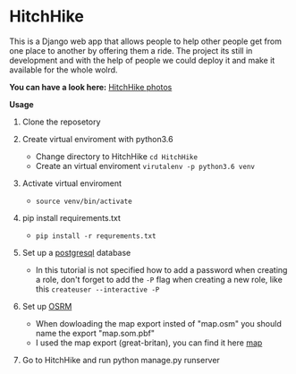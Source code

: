  # HitchHike
 
This is a Django web app that allows people to help other people get from one place to another by offering them a ride.
The project its still in development and with the help of people we could deploy it and make it available for the whole wolrd.

**You can have a look here:**  [HitchHike photos](https://tiki92.github.io/HitchHike/)

    
 **Usage**
   1.  Clone the reposetory
   2.  Create virtual enviroment with python3.6
       - Change directory to HitchHike `cd HitchHike`
       - Create an virtual enviroment `virutalenv -p python3.6 venv`
   3.  Activate virtual enviroment
       - `source venv/bin/activate`
   4.  pip install requirements.txt
       - `pip install -r requrements.txt`
   5.  Set up a [postgresql](https://www.digiean.com/community/tutorials/how-to-install-and-use-postgresql-on-ubuntu-16-04) database 
       - In this tutorial is not specified how to add a password when creating a role, don't forget to add the `-P` flag when creating a new role, like this `createuser --interactive -P`
   6.  Set up [OSRM](https://www.digitalocean.com/community/tutorials/how-to-set-up-an-osrm-server-on-ubuntu-14-04)
       - When dowloading the map export insted of "map.osm" you should name the export "map.som.pbf"
       - I used the map export (great-britan), you can find it here [map](http://download.geofabrik.de/europe/great-britain-latest.osm.pbf)
       
   7.  Go to HitchHike and run python manage.py runserver
   
